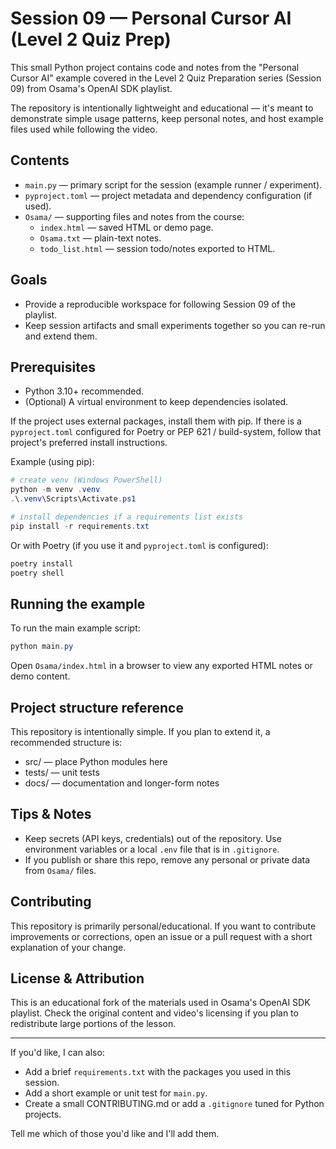# Session 09 — Personal Cursor AI (Level 2 Quiz Prep)

This small Python project contains code and notes from the "Personal Cursor AI" example covered in the Level 2 Quiz Preparation series (Session 09) from Osama's OpenAI SDK playlist.

The repository is intentionally lightweight and educational — it's meant to demonstrate simple usage patterns, keep personal notes, and host example files used while following the video.

## Contents

- `main.py` — primary script for the session (example runner / experiment).
- `pyproject.toml` — project metadata and dependency configuration (if used).
- `Osama/` — supporting files and notes from the course:
  - `index.html` — saved HTML or demo page.
  - `Osama.txt` — plain-text notes.
  - `todo_list.html` — session todo/notes exported to HTML.

## Goals

- Provide a reproducible workspace for following Session 09 of the playlist.
- Keep session artifacts and small experiments together so you can re-run and extend them.

## Prerequisites

- Python 3.10+ recommended.
- (Optional) A virtual environment to keep dependencies isolated.

If the project uses external packages, install them with pip. If there is a `pyproject.toml` configured for Poetry or PEP 621 / build-system, follow that project's preferred install instructions.

Example (using pip):

```powershell
# create venv (Windows PowerShell)
python -m venv .venv
.\.venv\Scripts\Activate.ps1

# install dependencies if a requirements list exists
pip install -r requirements.txt
```

Or with Poetry (if you use it and `pyproject.toml` is configured):

```powershell
poetry install
poetry shell
```

## Running the example

To run the main example script:

```powershell
python main.py
```

Open `Osama/index.html` in a browser to view any exported HTML notes or demo content.

## Project structure reference

This repository is intentionally simple. If you plan to extend it, a recommended structure is:

- src/ — place Python modules here
- tests/ — unit tests
- docs/ — documentation and longer-form notes

## Tips & Notes

- Keep secrets (API keys, credentials) out of the repository. Use environment variables or a local `.env` file that is in `.gitignore`.
- If you publish or share this repo, remove any personal or private data from `Osama/` files.

## Contributing

This repository is primarily personal/educational. If you want to contribute improvements or corrections, open an issue or a pull request with a short explanation of your change.

## License & Attribution

This is an educational fork of the materials used in Osama's OpenAI SDK playlist. Check the original content and video's licensing if you plan to redistribute large portions of the lesson.

---

If you'd like, I can also:

- Add a brief `requirements.txt` with the packages you used in this session.
- Add a short example or unit test for `main.py`.
- Create a small CONTRIBUTING.md or add a `.gitignore` tuned for Python projects.

Tell me which of those you'd like and I'll add them.
